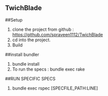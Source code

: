 ## TwichBlade

##Setup

1. clone the project from github : https://github.com/spraveen1112/TwichBlade
2. cd into the project.
3. Build

##install bundler

1. bundle install
2. To run the specs : bundle exec rake

##RUN SPECIFIC SPECS

1. bundle exec rspec [SPECFILE_PATH:LINE]
